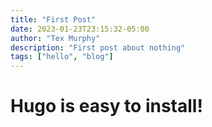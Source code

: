```yaml
---
title: "First Post"
date: 2023-01-23T23:15:32-05:00
author: "Tex Murphy"
description: "First post about nothing"
tags: ["hello", "blog"]
---
```


# Hugo is easy to install!
